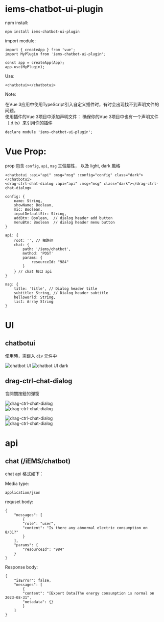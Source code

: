 # iems-chatbot-ui-plugin

npm install:  

    npm install iems-chatbot-ui-plugin  

import module:  

    import { createApp } from 'vue';
    import MyPlugin from 'iems-chatbot-ui-plugin';

    const app = createApp(App);
    app.use(MyPlugin);

Use:  

    <chatbotui></chatbotui>

Note:  

在Vue 3应用中使用TypeScript引入自定义插件时，有时会出现找不到声明文件的问题。  
使用插件的Vue 3项目中添加声明文件： 确保你的Vue 3项目中也有一个声明文件（.d.ts）来引用你的插件  

    declare module 'iems-chatbot-ui-plugin';


# Vue Prop:  

prop 包含 `config`, `api`, `msg` 三個屬性， 以及 light, dark 風格
    
    <chatbotui :api="api" :msg="msg" :config="config" class="dark"></chatbotui>
    <drag-ctrl-chat-dialog :api="api" :msg="msg" class="dark"></drag-ctrl-chat-dialog>

    config: {
        name: String,
        showName: Boolean,
        mic: Boolean,
        inputDefaultStr: String,
        addBtn: Boolean,  // dialog header add button
        menuBtn: Boolean  // dialog header menu button
    }

    api: {
        root: '', // 根路徑  
        chat: {  
            path: '/iems/chatbot',
            method: 'POST'
            params: {
                resourceId: "984"
            }
        } // chat 接口 api  
    }

    msg: {
        title: 'title', // Dialog header title
        subtitle: String, // Dialog header subtitle
        helloworld: String,
        list: Array String
    }

# UI  

## chatbotui  

使用時，需鑲入 `div` 元件中

![chatbot UI](./readmeImg/chatbotUI.png)
![chatbot UI dark](./readmeImg/chatbotUI_dark.png)


## drag-ctrl-chat-dialog  

含開關按鈕的彈窗  

![drag-ctrl-chat-dialog](./readmeImg/dialogUI_01.png)  
![drag-ctrl-chat-dialog](./readmeImg/dialogUI_02.png)

![drag-ctrl-chat-dialog](./readmeImg/dialogUI_01_dark.png)  
![drag-ctrl-chat-dialog](./readmeImg/dialogUI_02_dark.png)

# api  

## chat (/iEMS/chatbot)  

chat api 格式如下：  

Media type:  

    application/json  

requset body:  

    {
        "messages": [
            {
            "role": "user",
            "content": "Is there any abnormal electric consumption on 8/31?"
            }
        ],
        "params": {
            "resourceId": "984"
        }
    }

	
Response body:  

    {
        "isError": false,
        "messages": [
            {
            "content": "[Expert Data]The energy consumption is normal on 2023-08-31",
            "metadata": {}
            }
        ]
    }
